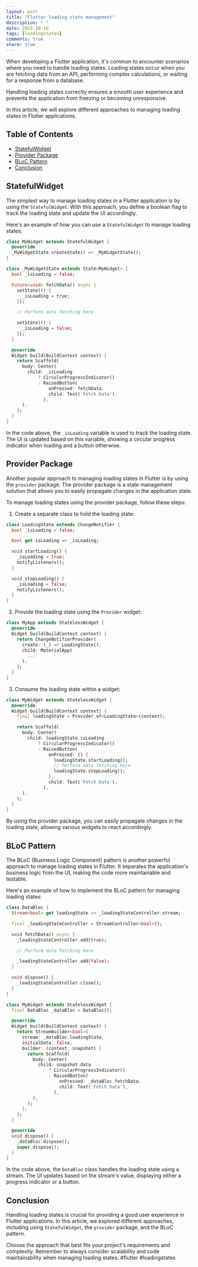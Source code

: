 ```yaml
---
layout: post
title: "Flutter loading state management"
description: " "
date: 2023-10-10
tags: [loadingstates]
comments: true
share: true
---
```


When developing a Flutter application, it's common to encounter scenarios where you need to handle loading states. Loading states occur when you are fetching data from an API, performing complex calculations, or waiting for a response from a database.

Handling loading states correctly ensures a smooth user experience and prevents the application from freezing or becoming unresponsive.

In this article, we will explore different approaches to managing loading states in Flutter applications.

## Table of Contents
- [StatefulWidget](#StatefulWidget)
- [Provider Package](#Provider-Package)
- [BLoC Pattern](#BLoC-Pattern)
- [Conclusion](#Conclusion)

## StatefulWidget

The simplest way to manage loading states in a Flutter application is by using the `StatefulWidget`. With this approach, you define a boolean flag to track the loading state and update the UI accordingly.

Here's an example of how you can use a `StatefulWidget` to manage loading states:

```dart
class MyWidget extends StatefulWidget {
  @override
  _MyWidgetState createState() => _MyWidgetState();
}

class _MyWidgetState extends State<MyWidget> {
  bool _isLoading = false;

  Future<void> fetchData() async {
    setState(() {
      _isLoading = true;
    });

    // Perform data fetching here

    setState(() {
      _isLoading = false;
    });
  }

  @override
  Widget build(BuildContext context) {
    return Scaffold(
      body: Center(
        child: _isLoading
            ? CircularProgressIndicator()
            : RaisedButton(
                onPressed: fetchData,
                child: Text('Fetch Data'),
              ),
      ),
    );
  }
}
```

In the code above, the `_isLoading` variable is used to track the loading state. The UI is updated based on this variable, showing a circular progress indicator when loading and a button otherwise.

## Provider Package

Another popular approach to managing loading states in Flutter is by using the `provider` package. The provider package is a state management solution that allows you to easily propagate changes in the application state.

To manage loading states using the provider package, follow these steps:

1. Create a separate class to hold the loading state:

```dart
class LoadingState extends ChangeNotifier {
  bool _isLoading = false;

  bool get isLoading => _isLoading;

  void startLoading() {
    _isLoading = true;
    notifyListeners();
  }

  void stopLoading() {
    _isLoading = false;
    notifyListeners();
  }
}
```

2. Provide the loading state using the `Provider` widget:

```dart
class MyApp extends StatelessWidget {
  @override
  Widget build(BuildContext context) {
    return ChangeNotifierProvider(
      create: (_) => LoadingState(),
      child: MaterialApp(
        ...
      ),
    );
  }
}
```

3. Consume the loading state within a widget:

```dart
class MyWidget extends StatelessWidget {
  @override
  Widget build(BuildContext context) {
    final loadingState = Provider.of<LoadingState>(context);

    return Scaffold(
      body: Center(
        child: loadingState.isLoading
            ? CircularProgressIndicator()
            : RaisedButton(
                onPressed: () {
                  loadingState.startLoading();
                  // Perform data fetching here
                  loadingState.stopLoading();
                },
                child: Text('Fetch Data'),
              ),
      ),
    );
  }
}
```

By using the provider package, you can easily propagate changes in the loading state, allowing various widgets to react accordingly.

## BLoC Pattern

The BLoC (Business Logic Component) pattern is another powerful approach to manage loading states in Flutter. It separates the application's business logic from the UI, making the code more maintainable and testable.

Here's an example of how to implement the BLoC pattern for managing loading states:

```dart
class DataBloc {
  Stream<bool> get loadingState => _loadingStateController.stream;

  final _loadingStateController = StreamController<bool>();

  void fetchData() async {
    _loadingStateController.add(true);

    // Perform data fetching here

    _loadingStateController.add(false);
  }

  void dispose() {
    _loadingStateController.close();
  }
}

class MyWidget extends StatelessWidget {
  final DataBloc _dataBloc = DataBloc();

  @override
  Widget build(BuildContext context) {
    return StreamBuilder<bool>(
      stream: _dataBloc.loadingState,
      initialData: false,
      builder: (context, snapshot) {
        return Scaffold(
          body: Center(
            child: snapshot.data
                ? CircularProgressIndicator()
                : RaisedButton(
                    onPressed: _dataBloc.fetchData,
                    child: Text('Fetch Data'),
                  ),
          ),
        );
      },
    );
  }

  @override
  void dispose() {
    _dataBloc.dispose();
    super.dispose();
  }
}
```

In the code above, the `DataBloc` class handles the loading state using a stream. The UI updates based on the stream's value, displaying either a progress indicator or a button.

## Conclusion

Handling loading states is crucial for providing a good user experience in Flutter applications. In this article, we explored different approaches, including using `StatefulWidget`, the `provider` package, and the BLoC pattern.

Choose the approach that best fits your project's requirements and complexity. Remember to always consider scalability and code maintainability when managing loading states. #flutter #loadingstates
